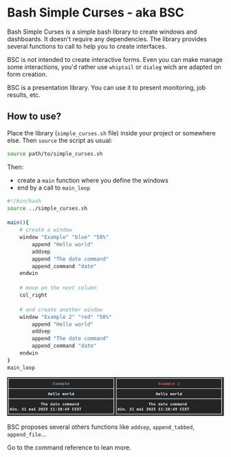 # Bash Simple Curses - aka BSC

Bash Simple Curses is a simple bash library to create windows and dashboards. It doesn't require any dependencies. The library provides several functions to call to help you to create interfaces.

BSC is not intended to create interactive forms. Even you can make manage some interactions, you'd rather use `whiptail` or `dialog` wich are adapted on form creation.

BSC is a presentation library. You can use it to present monitoring, job results, etc.

## How to use?

Place the library (`simple_curses.sh` file) inside your project or somewhere else. Then `source` the script as usual:

```bash
source path/to/simple_curses.sh
```

Then:

- create a `main` function where you define the windows
- end by a call to `main_loop`

```bash
#!/bin/bash
source ../simple_curses.sh

main(){
    # create a window
    window "Example" "blue" "50%"
        append "Hello world"
        addsep
        append "The date command"
        append_command "date"
    endwin

    # move on the next column
    col_right

    # and create another window
    window "Example 2" "red" "50%"
        append "Hello world"
        addsep
        append "The date command"
        append_command "date"
    endwin
}
main_loop
```

![Simple example](images/bsc-example.png)


BSC proposes several others functions like `addsep`, `append_tabbed`, `append_file`...

Go to the command reference to lean more.
